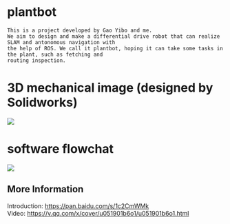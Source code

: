 # plantbot
    This is a project developed by Gao Yibo and me.
    We aim to design and make a differential drive robot that can realize SLAM and antonomous navigation with 
    the help of ROS. We call it plantbot, hoping it can take some tasks in the plant, such as fetching and  
    routing inspection. 
# 3D mechanical image (designed by Solidworks)
   ![](https://github.com/marooncn/plantbot/blob/master/3D图.jpg)
# software flowchat
   ![](https://github.com/marooncn/plantbot/blob/master/Plantbot.png)

## More Information 
   Introduction: https://pan.baidu.com/s/1c2CmWMk <br>
   Video: https://v.qq.com/x/cover/u051901b6o1/u051901b6o1.html <br>
